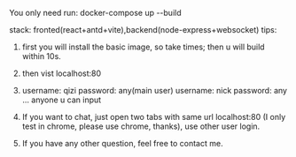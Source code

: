 You only need run: docker-compose up --build

stack: fronted(react+antd+vite),backend(node-express+websocket)
tips:
1. first you will install the basic image, so take times; then u will build within 10s.
2. then vist localhost:80
3. username: qizi password: any(main user)
   username: nick password: any
   ... anyone u can input

4. If you want to chat, just open two tabs with same url localhost:80 (I only test in chrome, please use chrome, thanks), use other user login.
5. If you have any other question, feel free to contact me.


